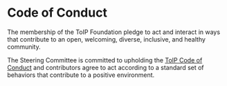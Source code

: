 # Code of Conduct

The membership of the ToIP Foundation pledge to act and interact in ways that contribute to an open, welcoming, diverse, inclusive, and healthy community.

The Steering Committee is committed to upholding the [ToIP Code of Conduct](https://github.com/trustoverip/SC/blob/master/admin/CODE_OF_CONDUCT.md) and contributors agree to act according to a standard set of behaviors that contribute to a positive environment.
